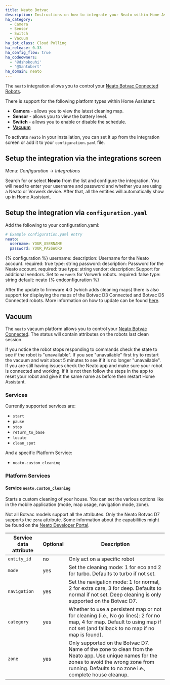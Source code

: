 ```yaml
---
title: Neato Botvac
description: Instructions on how to integrate your Neato within Home Assistant.
ha_category:
  - Camera
  - Sensor
  - Switch
  - Vacuum
ha_iot_class: Cloud Polling
ha_release: 0.33
ha_config_flow: true
ha_codeowners:
  - '@dshokouhi'
  - '@Santobert'
ha_domain: neato
---
```


The `neato` integration allows you to control your [Neato Botvac Connected Robots][botvac-connected].

There is support for the following platform types within Home Assistant:

- **Camera** - allows you to view the latest cleaning map.
- **Sensor** - allows you to view the battery level.
- **Switch** - allows you to enable or disable the schedule.
- [**Vacuum**](#vacuum)

To activate `neato` in your installation, you can set it up from the integration screen or add it to your `configuration.yaml` file.

## Setup the integration via the integrations screen

Menu: *Configuration* -> *Integrations*

Search for or select **Neato** from the list and configure the integration. You will need to enter your username and password and whether you are using a Neato or Vorwerk device.
After that, all the entities will automatically show up in Home Assistant.

## Setup the integration via `configuration.yaml`

Add the following to your configuration.yaml:

```yaml
# Example configuration.yaml entry
neato:
  username: YOUR_USERNAME
  password: YOUR_PASSWORD
```

{% configuration %}
username:
  description: Username for the Neato account.
  required: true
  type: string
password:
  description: Password for the Neato account.
  required: true
  type: string
vendor:
  description: Support for additional vendors. Set to `vorwerk` for Vorwerk robots.
  required: false
  type: string
  default: neato
{% endconfiguration %}

<div class='note'>

After the update to firmware 4.0 (which adds cleaning maps) there is also support for displaying the maps of the Botvac D3 Connected and Botvac D5 Connected robots. More information on how to update can be found [here](https://support.neatorobotics.com/hc/en-us/articles/115004320694-Software-Update-4-0-for-Neato-Botvac-Connected-D3-D5-).

</div>

## Vacuum

The `neato` vacuum platform allows you to control your [Neato Botvac Connected][botvac-connected].
The status will contain attributes on the robots last clean session.

<div class='note'>
If you notice the robot stops responding to commands check the state to see if the robot is "unavailable". If you see "unavailable" first try to restart the vacuum and wait about 5 minutes to see if it is no longer "unavailable". If you are still having issues check the Neato app and make sure your robot is connected and working. If it is not then follow the steps in the app to reset your robot and give it the same name as before then restart Home Assistant.
</div>

### Services

Currently supported services are:

- `start`
- `pause`
- `stop`
- `return_to_base`
- `locate`
- `clean_spot`

And a specific Platform Service:

- `neato.custom_cleaning`

### Platform Services

#### Service `neato.custom_cleaning`

Starts a custom cleaning of your house. You can set the various options like in the mobile application (mode, map usage, navigation mode, zone).

<div class='note'>

Not all Botvac models support all the attributes. Only the Neato Botvac D7 supports the `zone` attribute.
Some information about the capabilities might be found on the [Neato Developer Portal](https://developers.neatorobotics.com/api/robot-remote-protocol/housecleaning).

</div>

| Service data attribute | Optional | Description                                                                                                                                                                   |
| ---------------------- | -------- | ----------------------------------------------------------------------------------------------------------------------------------------------------------------------------- |
| `entity_id`            | no       | Only act on a specific robot                                                                                                                                                  |
| `mode`                 | yes      | Set the cleaning mode: 1 for eco and 2 for turbo. Defaults to turbo if not set.                                                                                               |
| `navigation`           | yes      | Set the navigation mode: 1 for normal, 2 for extra care, 3 for deep. Defaults to normal if not set. Deep cleaning is only supported on the Botvac D7.                                                                           |
| `category`             | yes      | Whether to use a persistent map or not for cleaning (i.e., No go lines): 2 for no map, 4 for map. Default to using map if not set (and fallback to no map if no map is found). |
| `zone`                 | yes      | Only supported on the Botvac D7. Name of the zone to clean from the Neato app. Use unique names for the zones to avoid the wrong zone from running. Defaults to no zone i.e., complete house cleanup.                                                                  |

[botvac-connected]: https://neatorobotics.com/products
